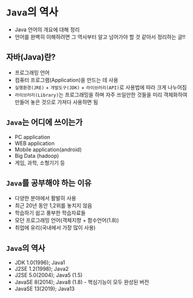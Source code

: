 # `Java`의 역사
* Java 언어의 개요에 대해 정리
* 언어를 완벽히 이해하려면 그 역사부터 알고 넘어가야 할 것 같아서 정리하는 글!!

## 자바(Java)란?
* 프로그래밍 언어
* 컴퓨터 프로그램(Application)을 만드는 데 사용
* `실행환경(JRE)` + `개발도구(JDK)` + `라이브러리(API)`로 사용법에 따라 크게 나누어짐
* `라이브러리(Library)`는 프로그래밍을 하며 자주 쓰일만한 것들을 미리 객체화하여 만들어 놓은 것으로 가져다 사용하면 됨

## `Java`는 어디에 쓰이는가
* PC application
* WEB application
* Mobile application(android)
* Big Data (hadoop)
* 게임, 과학, 소형기기 등

## `Java`를 공부해야 하는 이유
* 다양한 분야에서 활발히 사용
* 최근 20년 동안 1,2위를 놓치지 않음
* 학습하기 쉽고 풍부한 학습자료들
* 모던 프로그래밍 언어(객체지향 + 함수언어(1.8))
* 취업에 유리(국내에서 가장 많이 사용)

## `Java`의 역사
* JDK 1.0(1996); Java1
* J2SE 1.2(1998); Java2
* J2SE 5.0(2004); Java5 (1.5)
* JavaSE 8(2014); Java8 (1.8) - 핵심기능이 모두 완성된 버전
* JavaSE 13(2019); Java13 


